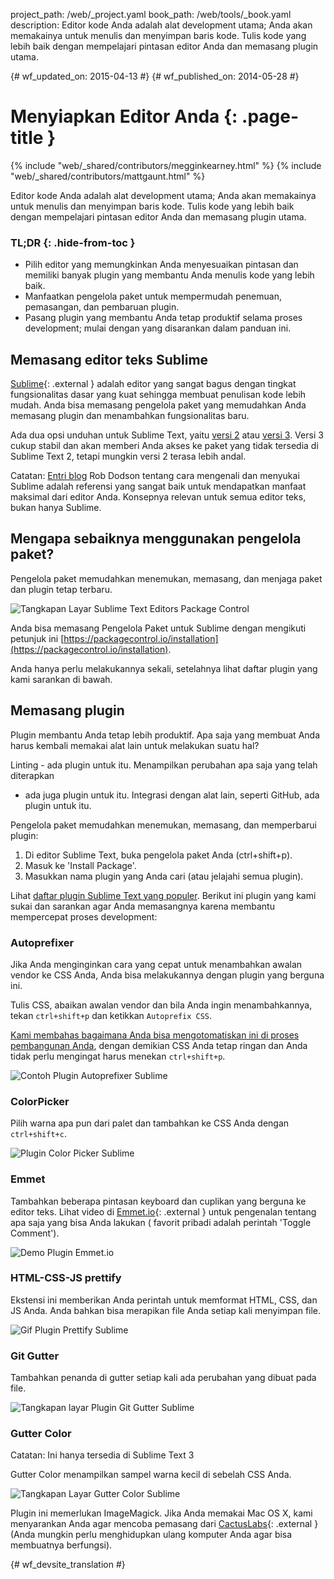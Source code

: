 project_path: /web/_project.yaml
book_path: /web/tools/_book.yaml
description: Editor kode Anda adalah alat development utama; Anda akan memakainya untuk menulis dan menyimpan baris kode. Tulis kode yang lebih baik dengan mempelajari pintasan editor Anda dan memasang plugin utama.

{# wf_updated_on: 2015-04-13 #}
{# wf_published_on: 2014-05-28 #}

# Menyiapkan Editor Anda {: .page-title }

{% include "web/_shared/contributors/megginkearney.html" %}
{% include "web/_shared/contributors/mattgaunt.html" %}

Editor kode Anda adalah alat development utama; Anda akan memakainya untuk menulis dan menyimpan baris kode. Tulis kode yang lebih baik dengan mempelajari pintasan editor Anda dan memasang plugin utama.


### TL;DR {: .hide-from-toc }
- Pilih editor yang memungkinkan Anda menyesuaikan pintasan dan memiliki banyak plugin yang membantu Anda menulis kode yang lebih baik.
- Manfaatkan pengelola paket untuk mempermudah penemuan, pemasangan, dan pembaruan plugin.
- Pasang plugin yang membantu Anda tetap produktif selama proses development; mulai dengan yang disarankan dalam panduan ini.


## Memasang editor teks Sublime

[Sublime](http://www.sublimetext.com/){: .external } adalah editor yang sangat bagus dengan tingkat
fungsionalitas dasar yang kuat sehingga membuat penulisan kode lebih mudah. Anda bisa memasang pengelola
paket yang memudahkan Anda memasang plugin dan menambahkan fungsionalitas baru.

Ada dua opsi unduhan untuk Sublime Text, yaitu [versi 2](http://www.sublimetext.com/2) atau [versi 3](http://www.sublimetext.com/3). Versi 3 cukup stabil dan akan memberi Anda akses ke paket yang tidak tersedia di Sublime Text 2, tetapi mungkin versi 2 terasa lebih andal.

Catatan: <a href='http://robdodson.me/blog/2012/06/23/sublime-text-2-tips-and-shortcuts/'>Entri blog</a> Rob Dodson tentang cara mengenali dan menyukai Sublime adalah referensi yang sangat baik untuk mendapatkan manfaat maksimal dari editor Anda. Konsepnya relevan untuk semua editor teks, bukan hanya Sublime.

## Mengapa sebaiknya menggunakan pengelola paket?

Pengelola paket memudahkan menemukan, memasang, dan menjaga paket dan plugin
tetap terbaru.

<img src="imgs/package_control.png" class="center" alt="Tangkapan Layar Sublime Text Editors Package Control"/>

Anda bisa memasang Pengelola Paket untuk Sublime dengan mengikuti petunjuk ini
[https://packagecontrol.io/installation](https://packagecontrol.io/installation).

Anda hanya perlu melakukannya sekali, setelahnya lihat daftar plugin
yang kami sarankan di bawah.

## Memasang plugin

Plugin membantu Anda tetap lebih produktif. Apa saja yang membuat Anda harus kembali
memakai alat lain untuk melakukan suatu hal?

Linting - ada plugin untuk itu. Menampilkan perubahan apa saja yang telah diterapkan
- ada juga plugin untuk itu. Integrasi dengan alat lain, seperti GitHub,
ada plugin untuk itu.

Pengelola paket memudahkan menemukan, memasang, dan memperbarui plugin:

1. Di editor Sublime Text, buka pengelola paket Anda (ctrl+shift+p).
2. Masuk ke 'Install Package'.
3. Masukkan nama plugin yang Anda cari (atau jelajahi semua
   plugin).

Lihat [daftar plugin Sublime Text
yang populer](https://packagecontrol.io/browse). Berikut ini plugin yang kami sukai dan
sarankan agar Anda memasangnya karena membantu mempercepat proses development:

### Autoprefixer

Jika Anda menginginkan cara yang cepat untuk menambahkan awalan vendor ke CSS Anda, Anda bisa melakukannya dengan
plugin yang berguna ini.

Tulis CSS, abaikan awalan vendor dan bila Anda ingin menambahkannya, tekan
`ctrl+shift+p` dan ketikkan `Autoprefix CSS`.

[Kami membahas bagaimana Anda bisa mengotomatiskan ini di proses
pembangunan Anda](/web/tools/setup/setup-buildtools),
dengan demikian CSS Anda tetap ringan dan Anda tidak perlu mengingat harus menekan
`ctrl+shift+p`.

<img src="imgs/sublime-autoprefixer.gif" alt="Contoh Plugin Autoprefixer Sublime" />

### ColorPicker

Pilih warna apa pun dari palet dan tambahkan ke CSS Anda dengan `ctrl+shift+c`.

<img src="imgs/sublime-color-picker.png" alt="Plugin Color Picker Sublime" />

### Emmet

Tambahkan beberapa pintasan keyboard dan cuplikan yang berguna ke editor teks. Lihat
video di [Emmet.io](http://emmet.io/){: .external } untuk pengenalan tentang apa saja yang bisa Anda lakukan (
favorit pribadi adalah perintah 'Toggle Comment').

<img src="imgs/emmet-io-example.gif" alt="Demo Plugin Emmet.io" />

### HTML-CSS-JS prettify

Ekstensi ini memberikan Anda perintah untuk memformat HTML, CSS, dan JS Anda. Anda bahkan bisa
merapikan file Anda setiap kali menyimpan file.

<img src="imgs/sublime-prettify.gif" alt="Gif Plugin Prettify Sublime" />

### Git Gutter

Tambahkan penanda di gutter setiap kali ada perubahan yang dibuat pada file.

<img src="imgs/sublime-git-gutter.png" alt="Tangkapan layar Plugin Git Gutter Sublime" />

### Gutter Color

Catatan: Ini hanya tersedia di Sublime Text 3

Gutter Color menampilkan sampel warna kecil di sebelah CSS Anda.

<img src="imgs/sublime-gutter-color.png" alt="Tangkapan Layar Gutter Color Sublime" />

Plugin ini memerlukan ImageMagick. Jika Anda memakai Mac OS X, kami menyarankan Anda agar mencoba
pemasang dari [CactusLabs](http://cactuslab.com/imagemagick/){: .external } (Anda mungkin perlu
menghidupkan ulang komputer Anda agar bisa membuatnya berfungsi).





{# wf_devsite_translation #}
